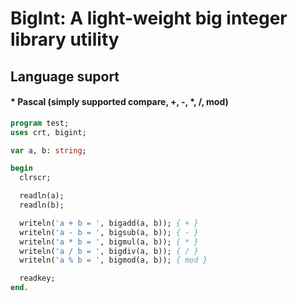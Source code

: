 # BigInt: A light-weight big integer library utility
## Language suport
#### * Pascal (simply supported compare, +, -, *, /, mod)
```pas
program test;
uses crt, bigint;

var a, b: string;

begin
  clrscr;

  readln(a);
  readln(b);

  writeln('a + b = ', bigadd(a, b)); { + }
  writeln('a - b = ', bigsub(a, b)); { - }
  writeln('a * b = ', bigmul(a, b)); { * }
  writeln('a / b = ', bigdiv(a, b)); { / }
  writeln('a % b = ', bigmod(a, b)); { mod }

  readkey;
end.
```
